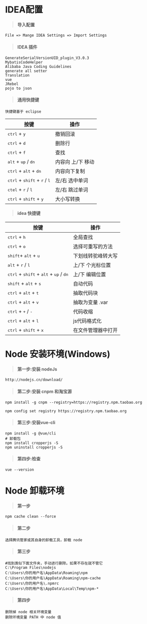 #
# IDEA配置
>####	导入配置   
```shell
File => Mange IDEA Settings => Import Settings
```

>####	 IDEA 插件
```shell
GenerateSerialVersionUID_plugin_V3.0.3   
MybatisCodeHelper   
Alibaba Java Coding Guidelines   
generate all setter   
Translation   
vue   
JRebel   
pojo to json   
```

>####	通用快捷键   
   
`快捷键基于 eclipse`<br>
   
|  按键   | 操作  |
|  ----  | ----  |
|<kbd>ctrl</kbd> + <kbd>y</kbd>				    |撤销回滚|
|<kbd>ctrl</kbd> + <kbd>d</kbd>				    |删除行|
|<kbd>ctrl</kbd> + <kbd>f</kbd>				    |查找|
|<kbd>alt</kbd> + <kbd>up</kbd> / <kbd>dn</kbd>			    |内容向 上/下 移动|
|<kbd>ctrl</kbd> + <kbd>alt</kbd> + <kbd>dn</kbd>			    |内容向下复制|
|<kbd>ctrl</kbd> + <kbd>shift</kbd> + <kbd>r</kbd> / <kbd>l</kbd>		    |左/右 选中单词|
|<kbd>ctel</kbd> + <kbd>r</kbd> / <kbd>l</kbd>			    |左/右 跳过单词|
|<kbd>ctrl</kbd> + <kbd>shift</kbd> + <kbd>y</kbd>		    |大小写转换||
>####	idea 快捷键   
   
|   按键  |   操作 |
| ---- | ---- |
|<kbd>ctrl</kbd> + <kbd>h</kbd> 				    |全局查找|
|<kbd>ctrl</kbd> + <kbd>o</kbd> 				    |选择可重写的方法|
|<kbd>shift</kbd>+ <kbd>alt</kbd> + <kbd>u</kbd>			    |下划线转驼峰转大写   |插件CamelCase|
|<kbd>alt</kbd> + <kbd>r</kbd> / <kbd>l</kbd>			    	|上/下 个光标位置|
|<kbd>ctrl</kbd> + <kbd>shift</kbd> + <kbd>alt</kbd> + <kbd>up</kbd> / <kbd>dn</kbd>    |上/下 编辑位置|
|<kbd>shift</kbd> + <kbd>alt</kbd> + <kbd>s</kbd>			    |自动代码|
|<kbd>ctrl</kbd> + <kbd>alt</kbd> + <kbd>t</kbd>			    |抽取代码块|
|<kbd>ctrl</kbd> + <kbd>alt</kbd> + <kbd>v</kbd>			    |抽取为变量  .var|
|<kbd>ctrl</kbd> + <kbd>+</kbd> / <kbd>-</kbd> 		    	|代码收缩|
|<kbd>ctrl</kbd> + <kbd>alt</kbd> + <kbd>l</kbd>              |js代码格式化|
|<kbd>ctrl</kbd> + <kbd>shift</kbd> + <kbd>x</kbd>              |在文件管理器中打开|

# Node 安装环境(Windows)   

>#### 第一步:安装 nodeJs   
```shell
http://nodejs.cn/download/
```
>#### 第二步:安装 cnpm 和淘宝源   
```shell
npm install -g cnpm --registry=https://registry.npm.taobao.org
``` 
```shell 
npm config set registry https://registry.npm.taobao.org
```   
>#### 第三步:安装vue-cli
```shell
npm install -g @vue/cli
# 卸载包
npm install cropperjs -S
npm uninstall cropperjs -S
```
>#### 第四步:检查
```shell
vue --version
```

# Node 卸载环境
>#### 第一步

```shell
npm cache clean --force
```

>#### 第二步

```shell
选择腾讯管家或其自身的卸载工具，卸载 node
```

>#### 第三步

```shell
#找到类似下面文件夹，手动进行删除。如果不存在就不管它
C:\Program Files\nodejs
C:\Users\你的用户名\AppData\Roaming\npm
C:\Users\你的用户名\AppData\Roaming\npm-cache
C:\Users\你的用户名\.npmrc
C:\Users\你的用户名\AppData\Local\Temp\npm-*
```

>#### 第四步

```shell
删除掉 node 相关环境变量
删除环境变量 PATH 中 node 值
```

